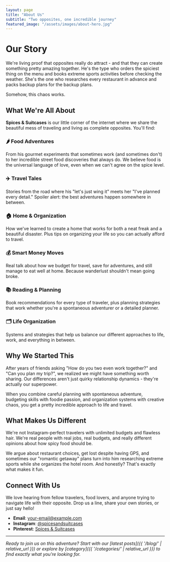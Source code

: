 ```yaml
---
layout: page
title: "About Us"
subtitle: "Two opposites, one incredible journey"
featured_image: "/assets/images/about-hero.jpg"
---
```


# Our Story

We're living proof that opposites really do attract - and that they can create something pretty amazing together. He's the type who orders the spiciest thing on the menu and books extreme sports activities before checking the weather. She's the one who researches every restaurant in advance and packs backup plans for the backup plans.

Somehow, this chaos works.

## What We're All About

**Spices & Suitcases** is our little corner of the internet where we share the beautiful mess of traveling and living as complete opposites. You'll find:

### 🌶️ **Food Adventures**
From his gourmet experiments that sometimes work (and sometimes don't) to her incredible street food discoveries that always do. We believe food is the universal language of love, even when we can't agree on the spice level.

### ✈️ **Travel Tales**
Stories from the road where his "let's just wing it" meets her "I've planned every detail." Spoiler alert: the best adventures happen somewhere in between.

### 🏠 **Home & Organization**
How we've learned to create a home that works for both a neat freak and a beautiful disaster. Plus tips on organizing your life so you can actually afford to travel.

### 💰 **Smart Money Moves**
Real talk about how we budget for travel, save for adventures, and still manage to eat well at home. Because wanderlust shouldn't mean going broke.

### 📚 **Reading & Planning**
Book recommendations for every type of traveler, plus planning strategies that work whether you're a spontaneous adventurer or a detailed planner.

### 🗂️ **Life Organization**
Systems and strategies that help us balance our different approaches to life, work, and everything in between.

## Why We Started This

After years of friends asking "How do you two even work together?" and "Can you plan my trip?", we realized we might have something worth sharing. Our differences aren't just quirky relationship dynamics - they're actually our superpower.

When you combine careful planning with spontaneous adventure, budgeting skills with foodie passion, and organization systems with creative chaos, you get a pretty incredible approach to life and travel.

## What Makes Us Different

We're not Instagram-perfect travelers with unlimited budgets and flawless hair. We're real people with real jobs, real budgets, and really different opinions about how spicy food should be.

We argue about restaurant choices, get lost despite having GPS, and sometimes our "romantic getaway" plans turn into him researching extreme sports while she organizes the hotel room. And honestly? That's exactly what makes it fun.

## Connect With Us

We love hearing from fellow travelers, food lovers, and anyone trying to navigate life with their opposite. Drop us a line, share your own stories, or just say hello!

- **Email**: [your-email@example.com](mailto:your-email@example.com)
- **Instagram**: [@spicesandsuitcases](https://instagram.com/spicesandsuitcases)
- **Pinterest**: [Spices & Suitcases](https://pinterest.com/spicesandsuitcases)

---

*Ready to join us on this adventure? Start with our [latest posts]({{ '/blog/' | relative_url }}) or explore by [category]({{ '/categories/' | relative_url }}) to find exactly what you're looking for.*
